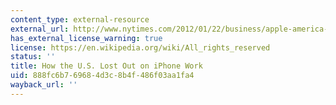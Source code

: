 ```yaml
---
content_type: external-resource
external_url: http://www.nytimes.com/2012/01/22/business/apple-america-and-a-squeezed-middle-class.html?mtrref=www.google.co.in&gwh=B042496192FFFECA9E2431047C2DDCEC&gwt=pay
has_external_license_warning: true
license: https://en.wikipedia.org/wiki/All_rights_reserved
status: ''
title: How the U.S. Lost Out on iPhone Work
uid: 888fc6b7-6968-4d3c-8b4f-486f03aa1fa4
wayback_url: ''
---
```


